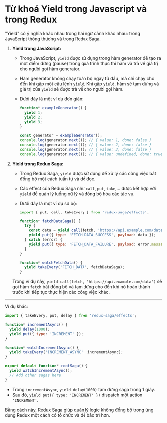 # Từ khoá Yield trong Javascript và trong Redux
"Yield" có ý nghĩa khác nhau trong hai ngữ cảnh khác nhau: trong JavaScript thông thường và trong Redux Saga.

1. **Yield trong JavaScript:**
   - Trong JavaScript, `yield` được sử dụng trong hàm generator để tạo ra một điểm dừng (pause) trong quá trình thực thi hàm và trả về giá trị cho người gọi hàm generator.
   - Hàm generator không chạy toàn bộ ngay từ đầu, mà chỉ chạy cho đến khi gặp một câu lệnh `yield`. Khi gặp `yield`, hàm sẽ tạm dừng và giá trị của `yield` sẽ được trả về cho người gọi hàm.
   - Dưới đây là một ví dụ đơn giản:

     ```javascript
     function* exampleGenerator() {
       yield 1;
       yield 2;
       yield 3;
     }
     
     const generator = exampleGenerator();
     console.log(generator.next()); // { value: 1, done: false }
     console.log(generator.next()); // { value: 2, done: false }
     console.log(generator.next()); // { value: 3, done: false }
     console.log(generator.next()); // { value: undefined, done: true }
     ```

2. **Yield trong Redux Saga:**
   - Trong Redux Saga, `yield` được sử dụng để xử lý các công việc bất đồng bộ một cách tuần tự và dễ đọc.
   - Các effect của Redux Saga như `call`, `put`, `take`,... được kết hợp với `yield` để quản lý luồng xử lý và đồng bộ hóa các tác vụ.
   - Dưới đây là một ví dụ sơ bộ:

     ```javascript
     import { put, call, takeEvery } from 'redux-saga/effects';
     
     function* fetchDataSaga() {
       try {
         const data = yield call(fetch, 'https://api.example.com/data');
         yield put({ type: 'FETCH_DATA_SUCCESS', payload: data });
       } catch (error) {
         yield put({ type: 'FETCH_DATA_FAILURE', payload: error.message });
       }
     }
     
     function* watchFetchData() {
       yield takeEvery('FETCH_DATA', fetchDataSaga);
     }
     ```

   Trong ví dụ này, `yield call(fetch, 'https://api.example.com/data')` sẽ gọi hàm `fetch` bất đồng bộ và tạm dừng cho đến khi nó hoàn thành trước khi tiếp tục thực hiện các công việc khác.

---

Ví dụ khác:

```javascript
import { takeEvery, put, delay } from 'redux-saga/effects';

function* incrementAsync() {
  yield delay(1000);
  yield put({ type: 'INCREMENT' });
}

function* watchIncrementAsync() {
  yield takeEvery('INCREMENT_ASYNC', incrementAsync);
}

export default function* rootSaga() {
  yield watchIncrementAsync();
  // Add other sagas here
}
```

- Trong `incrementAsync`, `yield delay(1000)` tạm dừng saga trong 1 giây.
- Sau đó, `yield put({ type: 'INCREMENT' })` dispatch một action `'INCREMENT'`.

Bằng cách này, Redux Saga giúp quản lý logic không đồng bộ trong ứng dụng Redux một cách có tổ chức và dễ bảo trì hơn.